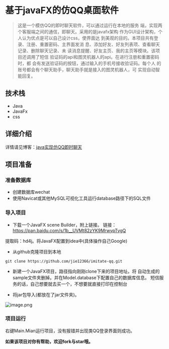 # 基于javaFX的仿QQ桌面软件
> 这是一个模仿QQ的即时聊天软件，可以通过运行在本地的服务
端，实现两个客服端之间的通信，即聊天。采用的是javafx架构
作为GUI设计架构，个人认为优点是可以自己设计css，使界面达
到美观的目的。本项目共有登录、注册、重置密码、主界面发消
息、添加好友、好友列表项、查看聊天记录、删除聊天记录、未
读消息提醒、好友主页、我的主页等模块。该项目还调用了短信
验证码的api和图灵机器人的api。在进行注册和重置密码时，都
会有发送验证码的按钮，通过输入的手机号接收验证码。每个人
的账号都会有个聊天助手，聊天助手就是接入的图灵机器人，可
实现自动智能回复。

## 技术栈
 - Java
 - JavaFx
 - css

## 详细介绍
详情请见博客：[java实现仿QQ即时聊天](https://blog.csdn.net/qq_40663357/article/details/85465652)

## 项目准备
### 准备数据库
 - 创建数据库wechat
 - 使用Navicat或其他MySQL可视化工具运行database路径下的SQL文件

### 导入项目
 - 下载一个JavaFX scene Builder，附上链接。
 链接：https://pan.baidu.com/s/1b__UVMt82zYK9MrwypTvgQ

提取码：hd4j。将JavaFX配置到idea中(具体操作自己Google)
 - 从github克隆项目到本地
```
git clone https://github.com/jie12366/imitate-qq.git
```
 - 新建一个JavaFX项目，路径指向刚刚clone下来的项目地址。将
 自动生成的sample文件夹删掉。并在Model.database下配置自己的数据库信息。
 短信服务的话，自己想要就去买一个，不想要就直接打印在控制台

 - 将jar包导入(都放在了jar文件夹)。

 ![image.png](http://cdn.jie12366.xyz/FnLhyM-hRzOCG_ytYvirHKW80wtb)

### 项目运行
右键Main.Mian运行项目，没有报错并出现类QQ登录界面则成功。

**如果该项目对你有帮助，欢迎fork与star哦。**